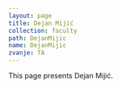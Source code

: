 ```yaml
---
layout: page
title: Dejan Mijić
collection: faculty
path: DejanMijic
name: DejanMijic
zvanje: TA
---
```


This page presents Dejan Mijić.
